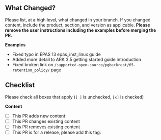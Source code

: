 ## What Changed?

Please list, at a high level, what changed in your branch. If you changed content, include the product, section, and version as applicable. **Please remove the user instructions including the examples before merging the PR.**

**Examples**

- Fixed typo in EPAS 13 epas_inst_linux guide
- Added more detail to ARK 3.5 getting started guide introduction
- Fixed broken link on `/supported-open-source/pgbackrest/05-retention_policy/` page

## Checklist

Please check all boxes that apply (`[ ]` is unchecked, `[x]` is checked)

**Content**

- [ ] This PR adds new content
- [ ] This PR changes existing content
- [ ] This PR removes existing content
- [ ] This PR is for a release, please add this tag: 
